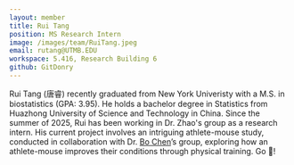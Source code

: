 ```yaml
---
layout: member
title: Rui Tang
position: MS Research Intern
image: /images/team/RuiTang.jpeg
email: rutang@UTMB.EDU
workspace: 5.416, Research Building 6
github: GitDonry
---
```


Rui Tang (唐睿) recently graduated from New York Univeristy with a M.S. in biostatistics (GPA: 3.95). He holds a bachelor degree in Statistics from Huazhong University of Science and Technology in China. Since the summer of 2025, Rui has been working in Dr. Zhao's group as a research intern. His current project involves an intriguing athlete-mouse study, conducted in collaboration with Dr. [Bo Chen][1]’s group, exploring how an athlete-mouse improves their conditions through physical training. Go 🐁!

[1]: https://www.utmb.edu/dnb/faculty/bios/bo-chen-phd 
